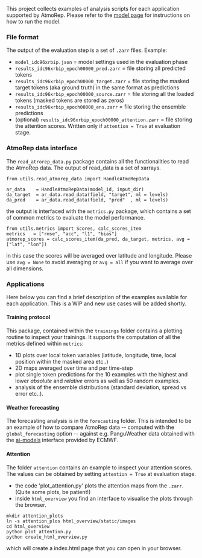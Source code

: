 This project collects examples of analysis scripts for each application supported by AtmoRep. Please refer to the [model page](https://github.com/clessig/atmorep/tree/main) for instructions on how to run the model. 

### File format

The output of the evaluation step is a set of `.zarr` files. Example:
- `model_idc96xrbip.json`  = model settings used in the evaluation phase
- `results_idc96xrbip_epoch00000_pred.zarr`    = file storing all predicted tokens
- `results_idc96xrbip_epoch00000_target.zarr`  = file storing the masked target tokens (aka ground truth) in the same format as predictions
- `results_idc96xrbip_epoch00000_source.zarr` = file storing all the loaded tokens (masked tokens are stored as zeros)
- `results_idc96xrbip_epoch00000_ens.zarr`       = file storing the ensemble predictions
- (optional) `results_idc96xrbip_epoch00000_attention.zarr`  = file storing the attention scores. Written only if `attention = True` at evaluation stage. 

### AtmoRep data interface
The `read_atrorep_data.py` package contains all the functionalities to read the AtmoRep data. The output of read_data is a set of xarrays. 
```
from utils.read_atmorep_data import HandleAtmoRepData

ar_data    = HandleAtmoRepData(model_id, input_dir)
da_target  = ar_data.read_data(field, "target", ml = levels)
da_pred    = ar_data.read_data(field, "pred"  , ml = levels)
```
the output is interfaced with the `metrics.py` package, which contains a set of common metrics to evaluate the model performance. 

```
from utils.metrics import Scores, calc_scores_item
metrics   = ["rmse", "acc", "l1", "bias"]
atmorep_scores = calc_scores_item(da_pred, da_target, metrics, avg = ["lat", "lon"])
```
in this case the scores will be averaged over latitude and longitude. Please use `avg = None` to avoid averaging or `avg = all` if you want to average over all dimensions. 

### Applications
Here below you can find a brief description of the examples available for each application. This is a WIP and new use cases will be added shortly. 

#### Training protocol
This package, contained within the `trainings` folder contains a plotting routine to inspect your trainings. It supports the computation of all the metrics defined within `metrics`:
- 1D plots over local token variables (latitude, longitude, time, local position within the masked area etc..)
- 2D maps averaged over time and per time-step
- plot single token predictions for the 10 examples with the highest and lower _absolute_ and _relative_ errors as well as 50 random examples. 
- analysis of the ensemble distributions (standard deviation, spread vs error etc..). 


#### Weather forecasting
The forecasting analysis is in the `forecasting` folder. This is intended to be an example of how to compare AtmoRep data -- computed with the `global_forecasting` option -- against e.g. PanguWeather data obtained with the [ai-models](https://github.com/ecmwf-lab/ai-models-panguweather/tree/main/ai_models_panguweather) interface provided by ECMWF. 


#### Attention
The folder `attention` contains an example to inspect your attention scores. The values can be obtained by setting `attention = True` at evaluation stage. 
- the code 'plot_attention.py' plots the attention maps from the `.zarr`. (Quite some plots, be patient!) 
- inside `html_overview` you find an interface to visualise the plots through the browser. 
````
mkdir attention_plots 
ln -s attention_plos html_overview/static/images
cd html_overview
python plot_attention.py
python create_html_overview.py
`````
which will create a index.html page that you can open in your browser.